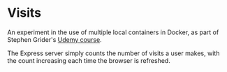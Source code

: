 # Visits

An experiment in the use of multiple local containers in Docker, as part of Stephen Grider's [Udemy course](https://www.udemy.com/course/docker-and-kubernetes-the-complete-guide).

The Express server simply counts the number of visits a user makes, with the count increasing each time the browser is refreshed.